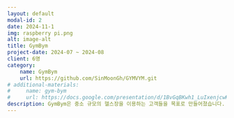```yaml
---
layout: default
modal-id: 2
date: 2024-11-1
img: raspberry pi.png
alt: image-alt
title: GymBym
project-date: 2024-07 ~ 2024-08
client: 6명
category:
    name: GymBym
    url: https://github.com/SinMoonGh/GYMVYM.git
# additional-materials:
#     name: gym-bym
#     url: https://docs.google.com/presentation/d/1BvGqBKwh1_LuIxenjcwKlDQDlcaW7gkMz7thZd-6ADA/edit?usp=sharing
description: GymBym은 중소 규모의 헬스장을 이용하는 고객들을 목표로 만들어졌습니다. 요즘같이 24시간 헬스장이 보편화되는 가운데 키오스크를 들여놓는 것보다 저렴하고 합리적인 가격으로 입장을 할 수 있으며, 운동기구 사용량을 실시간으로 측정하여 현재 헬스장의 복잡도를 그래프로 고객들에게 제공하는 것이 목표입니다.
---
```

